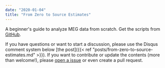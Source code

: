 ```yaml
---
date: "2020-01-04"
title: "From Zero to Source Estimates"
---
```


A beginner's guide to analyze MEG data from scratch. Get the scripts from [GitHub](https://github.com/yh-luo/from-zero-to-source-estimates).

If you have questions or want to start a discussion, please use the Disqus comment system below [the post]({{< ref "posts/from-zero-to-source-estimates.md" >}}). If you want to contribute or update the contents (more than welcome!), please [open a issue](https://github.com/yh-luo/from-zero-to-source-estimates/issues) or even create a pull request.